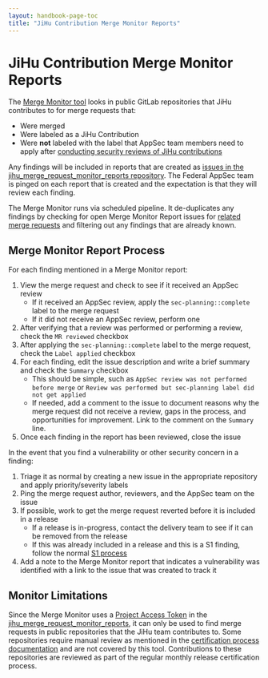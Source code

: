 ```yaml
---
layout: handbook-page-toc
title: "JiHu Contribution Merge Monitor Reports"
---
```


# JiHu Contribution Merge Monitor Reports
The [Merge Monitor tool](https://gitlab.com/gitlab-com/gl-security/appsec/tooling/release-certification-tools#merge-request-monitor) looks in public GitLab repositories that JiHu contributes to for merge requests that:

* Were merged
* Were labeled as a JiHu Contribution
* Were **not** labeled with the label that AppSec team members need to apply after [conducting security reviews of JiHu contributions](https://about.gitlab.com/handbook/ceo/chief-of-staff-team/jihu-support/jihu-security-review-process.html)

Any findings will be included in reports that are created as [issues in the jihu_merge_request_monitor_reports repository](https://gitlab.com/gitlab-com/gl-security/appsec/jihu_merge_request_monitor_reports/-/issues). The Federal AppSec team is pinged on each report that is created and the expectation is that they will review each finding.

The Merge Monitor runs via scheduled pipeline. It de-duplicates any findings by checking for open Merge Monitor Report issues for [related merge requests](https://docs.gitlab.com/ee/user/project/issues/crosslinking_issues.html#from-merge-requests) and filtering out any findings that are already known.

## Merge Monitor Report Process
For each finding mentioned in a Merge Monitor report:

1. View the merge request and check to see if it received an AppSec review
    * If it received an AppSec review, apply the `sec-planning::complete` label to the merge request
    * If it did not receive an AppSec review, perform one
1. After verifying that a review was performed or performing a review, check the `MR reviewed` checkbox
1. After applying the `sec-planning::complete` label to the merge request, check the `Label applied` checkbox
1. For each finding, edit the issue description and write a brief summary and check the `Summary` checkbox
    * This should be simple, such as `AppSec review was not performed before merge` or `Review was performed but sec-planning label did not get applied`
    * If needed, add a comment to the issue to document reasons why the merge request did not receive a review, gaps in the process, and opportunities for improvement. Link to the comment on the `Summary` line.
1. Once each finding in the report has been reviewed, close the issue

In the event that you find a vulnerability or other security concern in a finding:
1. Triage it as normal by creating a new issue in the appropriate repository and apply priority/severity labels
1. Ping the merge request author, reviewers, and the AppSec team on the issue
1. If possible, work to get the merge request reverted before it is included in a release
    * If a release is in-progress, contact the delivery team to see if it can be removed from the release
    * If this was already included in a release and this is a S1 finding, follow the normal [S1 process](https://about.gitlab.com/handbook/security/security-engineering/application-security/runbooks/handling-s1p1.html)
1. Add a note to the Merge Monitor report that indicates a vulnerability was identified with a link to the issue that was created to track it

## Monitor Limitations
Since the Merge Monitor uses a [Project Access Token](https://docs.gitlab.com/ee/user/project/settings/project_access_tokens.html) in the [jihu_merge_request_monitor_reports](https://gitlab.com/gitlab-com/gl-security/appsec/jihu_merge_request_monitor_reports), it can only be used to find merge requests in public repositories that the JiHu team contributes to. Some repositories require manual review as mentioned in the [certification process documentation](https://about.gitlab.com/handbook/ceo/chief-of-staff-team/jihu-support/release-certification.html#certification-process) and are not covered by this tool. Contributions to these repositories are reviewed as part of the regular monthly release certification process.

